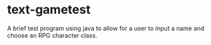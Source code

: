 # text-gametest
A brief test program using java to allow for a user to input a name and choose an RPG character class.
